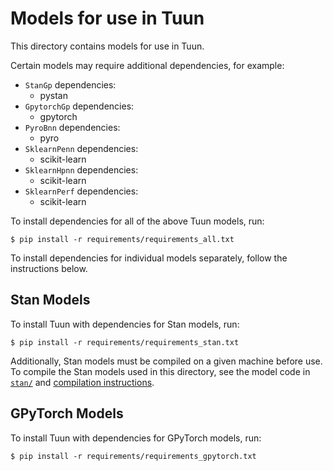 # Models for use in Tuun

This directory contains models for use in Tuun.

Certain models may require additional dependencies, for example:
* `StanGp` dependencies:
    - pystan
* `GpytorchGp` dependencies:
    - gpytorch
* `PyroBnn` dependencies:
    - pyro
* `SklearnPenn` dependencies:
    - scikit-learn 
* `SklearnHpnn` dependencies:
    - scikit-learn 
* `SklearnPerf` dependencies:
    - scikit-learn 

To install dependencies for all of the above Tuun models, run:
```
$ pip install -r requirements/requirements_all.txt
```

To install dependencies for individual models separately, follow the instructions below.


## Stan Models

To install Tuun with dependencies for Stan models, run:
```
$ pip install -r requirements/requirements_stan.txt
```
Additionally, Stan models must be compiled on a given machine before use. To
compile the Stan models used in this directory, see the model code in
[`stan/`](stan/) and [compilation instructions](stan/README.md).


## GPyTorch Models

To install Tuun with dependencies for GPyTorch models, run:
```
$ pip install -r requirements/requirements_gpytorch.txt
```
